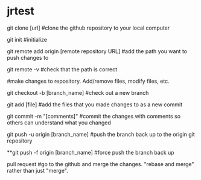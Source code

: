# jrtest


git clone [url] #clone the github repository to your local computer

git init #initialize 

git remote add origin [remote repository URL] #add the path you want to push changes to

git remote -v #check that the path is correct

#make changes to repository. Add/remove files, modify files, etc.

git checkout -b [branch_name] #check out a new branch 

git add [file] #add the files that you made changes to as a new commit

git commit -m "[comments]" #commit the changes with comments so others can understand what you changed

git push -u origin [branch_name] #push the branch back up to the origin git repository

**git push -f origin [branch_name] #force push the branch back up

pull request #go to the github and merge the changes. "rebase and merge" rather than just "merge".
